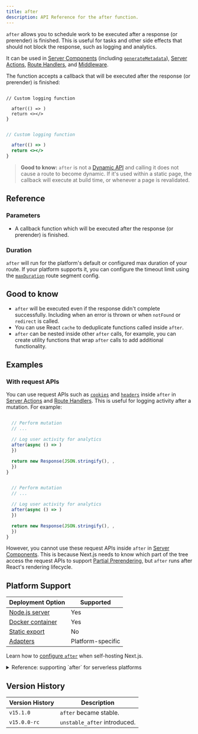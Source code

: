```yaml
---
title: after
description: API Reference for the after function.
---
```


`after` allows you to schedule work to be executed after a response (or prerender) is finished. This is useful for tasks and other side effects that should not block the response, such as logging and analytics.

It can be used in [Server Components](/docs/app/getting-started/server-and-client-components) (including [`generateMetadata`](/docs/app/api-reference/functions/generate-metadata)), [Server Actions](/docs/app/getting-started/updating-data), [Route Handlers](/docs/app/api-reference/file-conventions/route), and [Middleware](/docs/app/api-reference/file-conventions/middleware).

The function accepts a callback that will be executed after the response (or prerender) is finished:

```tsx filename="app/layout.tsx" switcher

// Custom logging function

  after(() => )
  return <></>
}
```

```jsx filename="app/layout.jsx" switcher

// Custom logging function

  after(() => )
  return <></>
}
```

> **Good to know:** `after` is not a [Dynamic API](/docs/app/getting-started/partial-prerendering#dynamic-rendering) and calling it does not cause a route to become dynamic. If it's used within a static page, the callback will execute at build time, or whenever a page is revalidated.

## Reference

### Parameters

- A callback function which will be executed after the response (or prerender) is finished.

### Duration

`after` will run for the platform's default or configured max duration of your route. If your platform supports it, you can configure the timeout limit using the [`maxDuration`](/docs/app/api-reference/file-conventions/route-segment-config#maxduration) route segment config.

## Good to know

- `after` will be executed even if the response didn't complete successfully. Including when an error is thrown or when `notFound` or `redirect` is called.
- You can use React `cache` to deduplicate functions called inside `after`.
- `after` can be nested inside other `after` calls, for example, you can create utility functions that wrap `after` calls to add additional functionality.

## Examples

### With request APIs

You can use request APIs such as [`cookies`](/docs/app/api-reference/functions/cookies) and [`headers`](/docs/app/api-reference/functions/headers) inside `after` in [Server Actions](/docs/app/getting-started/updating-data) and [Route Handlers](/docs/app/api-reference/file-conventions/route). This is useful for logging activity after a mutation. For example:

```ts filename="app/api/route.ts" highlight= switcher

  // Perform mutation
  // ...

  // Log user activity for analytics
  after(async () => )
  })

  return new Response(JSON.stringify(), ,
  })
}
```

```js filename="app/api/route.js" highlight= switcher

  // Perform mutation
  // ...

  // Log user activity for analytics
  after(async () => )
  })

  return new Response(JSON.stringify(), ,
  })
}
```

However, you cannot use these request APIs inside `after` in [Server Components](/docs/app/getting-started/server-and-client-components). This is because Next.js needs to know which part of the tree access the request APIs to support [Partial Prerendering](/docs/app/getting-started/partial-prerendering), but `after` runs after React's rendering lifecycle.

## Platform Support

| Deployment Option                                                   | Supported         |
| ------------------------------------------------------------------- | ----------------- |
| [Node.js server](/docs/app/getting-started/deploying#nodejs-server) | Yes               |
| [Docker container](/docs/app/getting-started/deploying#docker)      | Yes               |
| [Static export](/docs/app/getting-started/deploying#static-export)  | No                |
| [Adapters](/docs/app/getting-started/deploying#adapters)            | Platform-specific |

Learn how to [configure `after`](/docs/app/guides/self-hosting#after) when self-hosting Next.js.

<details id="after-serverless">
  <summary>Reference: supporting `after` for serverless platforms</summary>

Using `after` in a serverless context requires waiting for asynchronous tasks to finish after the response has been sent. In Next.js and Vercel, this is achieved using a primitive called `waitUntil(promise)`, which extends the lifetime of a serverless invocation until all promises passed to [`waitUntil`](https://vercel.com/docs/functions/functions-api-reference#waituntil) have settled.

If you want your users to be able to run `after`, you will have to provide your implementation of `waitUntil` that behaves in an analogous way.

When `after` is called, Next.js will access `waitUntil` like this:

```jsx
const RequestContext = globalThis[Symbol.for('@next/request-context')];
const contextValue = RequestContext?.get();
const waitUntil = contextValue?.waitUntil;
```

Which means that `globalThis[Symbol.for('@next/request-context')]` is expected to contain an object like this:

```tsx
type NextRequestContext =

type NextRequestContextValue =
```

Here is an example of the implementation.

```tsx

const RequestContextStorage = new AsyncLocalStorage<NextRequestContextValue>()

// Define and inject the accessor that next.js will use
const RequestContext: NextRequestContext = ,
}
globalThis[Symbol.for('@next/request-context')] = RequestContext

const handler = (req, res) =>
  // Provide the value
  return RequestContextStorage.run(contextValue, () => nextJsHandler(req, res))
}
```

</details>

## Version History

| Version History | Description                  |
| --------------- | ---------------------------- |
| `v15.1.0`       | `after` became stable.       |
| `v15.0.0-rc`    | `unstable_after` introduced. |
